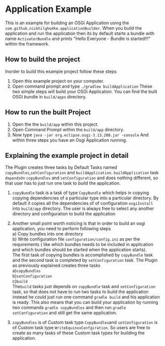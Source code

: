 
# Application Example
This is an example for building an OSGi Application using the `com.github.niikhilghodke.applicationBuilder`.
When you build the application and run the application then its by default starts a bundle with name `ActivatorBundle` and 
prints "Hello Everyone - Bundle is started!!!" within the framework.

## How to build the project

Inorder to build this example project follow these steps
1) Open this example project on your computer.
2) Open command prompt and type `./gradlew buildApplication`
These two simple steps will build your OSGi Application. You can find the built OSGi bundle in `build/apps` directory.

## How to run the built Project
1) Open the the `build/app` within this project.
2) Open Command Prompt within the `build/app` directory.
3) Now type `java -jar org.eclipse.osgi-3.13.200.jar -console`
And within three steps you have an Osgi Application running.

## Explaining the example project in detail

The Plugin creates three tasks by Default Tasks named `copyBundles`,`setConfiguration` and `buildApplication`. `buildApplication` task `dependsOn` `copyBundles` and `setConfiguration` and does nothing different, so that user has to just run one task to build the application.

1) `copyBundle` task is a task of type `CopyBundle` which helps in copying copying dependencies of a particular type into a particular directory. By default it copies all the dependencies of of configuration `osgiInstall` into `build/app` directory. The user is always free to select any another directory and configuration to build the application 

2) Another small point worth noticing is that in order to build an osgi application, you need to perform following steps<br>
  a) Copy bundles into one directory<br>
  b) Write configuration file  `configuration/config.ini` as per the requirements ( like which bundles needs to be included in application and which bundles should be started when the application starts).<br>
The first task of copying bundles is accomplished by `copyBundle` task and the second task is completed by `setConfiguration` task. The Plugin as previously explained creates three tasks<br>
a)`copyBundles`<br>
b)`setConfiguration`<br>
c)`build`<br>
The`build` tasks just depends on `copyBundle` task and `setConfiguration` task, so that does not have to run two tasks to build the application instead he could just run one command `gradle build` and his application is ready. This also means that you can build your application by running two commands `gradle copyBundles` and then run `gradle setConfiguration` and still get the same application.

3) `copyBundles` is of Custom task type `CopyBundles`and `setConfiguration` is of Custom task type `WriteEquinoxConfgiration`.
So users are free to create as many tasks of these Custom task types for building the application.




